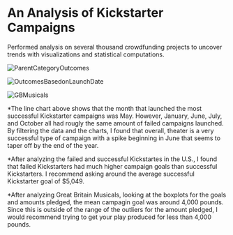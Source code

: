# An Analysis of Kickstarter Campaigns
Performed analysis on several thousand crowdfunding projects to uncover trends with visualizations and statistical computations. 


![ParentCategoryOutcomes](/Users/giuliatasca/Desktop/bootcamp/Crowd_Funding_Analysis/ParentCategoryOutcomes.svg)

![OutcomesBasedonLaunchDate](/Users/giuliatasca/Desktop/bootcamp/Crowd_Funding_Analysis/OutcomesBasedonLaunchDate.svg)

![GBMusicals](/Users/giuliatasca/Desktop/bootcamp/Crowd_Funding_Analysis/GBMusicals.svg)

*The line chart above shows that the month that launched the most successful Kickstarter campaigns was May. However, January, June, July, and October all had rougly the same amount of failed campaigns launched. By filtering the data and the charts, I found that overall, theater is a very successful type of campaign with a spike beginning in June that seems to taper off by the end of the year. 

*After analyzing the failed and successful Kickstartes in the U.S., I found that failed Kickstarters had much higher campaign goals than successful Kickstarters. I recommend asking around the average successful Kickstarter goal of $5,049. 

*After analyzing Great Britain Musicals, looking at the boxplots for the goals and amounts pledged, the mean campagin goal was around 4,000 pounds. Since this is outside of the range of the outliers for the amount pledged, I would recommend trying to get your play produced for less than 4,000 pounds.  


